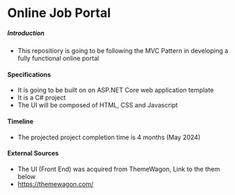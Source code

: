 # Online Job Portal
##### Introduction 
- This repositiory is going to be following the MVC Pattern in developing a fully functional online portal
#### Specifications
- It is going to be built on on ASP.NET Core web application template
- It is a C# project
- The UI will be composed of HTML, CSS and Javascript
#### Timeline
- The projected project completion time is 4 months (May 2024)
#### External Sources 
- The UI (Front End) was acquired from ThemeWagon, Link to the them below 
- https://themewagon.com/

